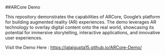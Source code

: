 ##ARCore Demo

This repository demonstrates the capabilities of ARCore, Google’s platform for building augmented reality (AR) experiences. The demo leverages AR technology to overlay digital content onto the real world, showcasing its potential for immersive storytelling, interactive applications, and innovative user experiences.

Visit the Demo Here : https://jalajgupta15.github.io/ARCore-Demo/


